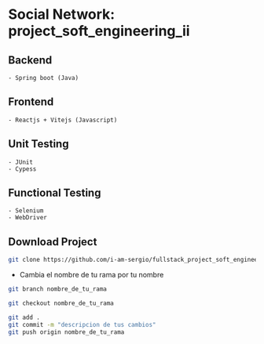 # Social Network: project_soft_engineering_ii

## Backend
    - Spring boot (Java)

## Frontend
    - Reactjs + Vitejs (Javascript)

## Unit Testing
    - JUnit
    - Cypess

## Functional Testing
    - Selenium
    - WebDriver

## Download Project

```bash
git clone https://github.com/i-am-sergio/fullstack_project_soft_engineering_ii.git
```
* Cambia el nombre de tu rama por tu nombre
```bash
git branch nombre_de_tu_rama
```

```bash
git checkout nombre_de_tu_rama
```

```bash
git add .
git commit -m "descripcion de tus cambios"
git push origin nombre_de_tu_rama
```